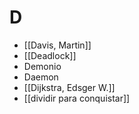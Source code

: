 # D
- [[Davis, Martin]]
- [[Deadlock]]
- Demonio
- Daemon
- [[Dijkstra, Edsger W.]]
- [[dividir para conquistar]]